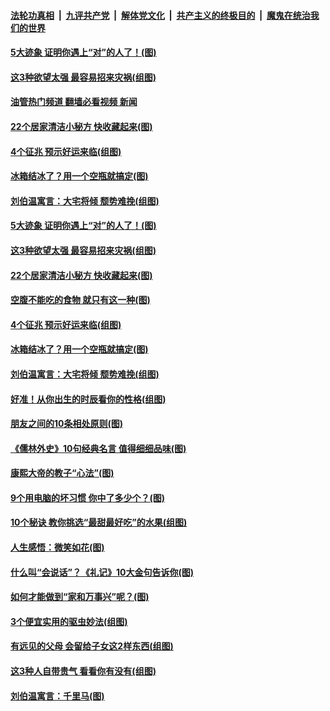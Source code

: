 ####  [法轮功真相](../../../../basic/blob/master/README.md?t=10032001) &nbsp;|&nbsp; [九评共产党](../../../../9ping.md/blob/master/README.md?t=10032001) &nbsp;|&nbsp; [解体党文化](../../../../jtdwh.md/blob/master/README.md?t=10032001)  &nbsp;|&nbsp; [共产主义的终极目的](../../../../gczydzjmd.md/blob/master/README.md?t=10032001) &nbsp;|&nbsp; [魔鬼在统治我们的世界](../../../../mgztzwmdsj.md/blob/master/README.md?t=10032001) 

#### [5大迹象 证明你遇上“对”的人了！(图)](../pages/p8/1018158.md?t=10032001) 

#### [这3种欲望太强 最容易招来灾祸(组图)](../pages/p8/1017680.md?t=10032001) 

#### [油管热门频道 翻墙必看视频 新闻](http://209.250.226.216:81/youtube.html?10032001)

#### [22个居家清洁小秘方 快收藏起来(图)](../pages/p8/1018078.md?t=10032001) 

#### [4个征兆 预示好运来临(组图)](../pages/p8/1018058.md?t=10032001) 

#### [冰箱结冰了？用一个空瓶就搞定(图)](../pages/p8/1018076.md?t=10032001) 

#### [刘伯温寓言：大宅将倾 颓势难挽(组图)](../pages/p8/1017983.md?t=10032001) 

#### [5大迹象 证明你遇上“对”的人了！(图)](../pages/p8/1018158.md?t=10032001) 

#### [这3种欲望太强 最容易招来灾祸(组图)](../pages/p8/1017680.md?t=10032001) 

#### [22个居家清洁小秘方 快收藏起来(图)](../pages/p8/1018078.md?t=10032001) 

#### [空腹不能吃的食物 就只有这一种(图)](../pages/p8/1017683.md?t=10032001) 

#### [4个征兆 预示好运来临(组图)](../pages/p8/1018058.md?t=10032001) 

#### [冰箱结冰了？用一个空瓶就搞定(图)](../pages/p8/1018076.md?t=10032001) 

#### [刘伯温寓言：大宅将倾 颓势难挽(组图)](../pages/p8/1017983.md?t=10032001) 

#### [好准！从你出生的时辰看你的性格(组图)](../pages/p8/1018033.md?t=10032001) 

#### [朋友之间的10条相处原则(图)](../pages/p8/1017977.md?t=10032001) 

#### [《儒林外史》10句经典名言 值得细细品味(图)](../pages/p8/1017946.md?t=10032001) 

#### [康熙大帝的教子“心法”(图)](../pages/p8/1017792.md?t=10032001) 

#### [9个用电脑的坏习惯 你中了多少个？(图)](../pages/p8/1017890.md?t=10032001) 

#### [10个秘诀 教你挑选“最甜最好吃”的水果(组图)](../pages/p8/1017849.md?t=10032001) 

#### [人生感悟：微笑如花(图)](../pages/p8/1017793.md?t=10032001) 

#### [什么叫“会说话”？《礼记》10大金句告诉你(图)](../pages/p8/1017817.md?t=10032001) 

#### [如何才能做到“家和万事兴”呢？(图)](../pages/p8/1017784.md?t=10032001) 

#### [3个便宜实用的驱虫妙法(组图)](../pages/p8/1017741.md?t=10032001) 

#### [有远见的父母 会留给子女这2样东西(组图)](../pages/p8/1017315.md?t=10032001) 

#### [这3种人自带贵气 看看你有没有(组图)](../pages/p8/1017516.md?t=10032001) 

#### [刘伯温寓言：千里马(图)](../pages/p8/1013110.md?t=10032001) 

<img src='http://gfw-breaker.win/goodnews/indexes/p8.md' width='0px' height='0px'/>
